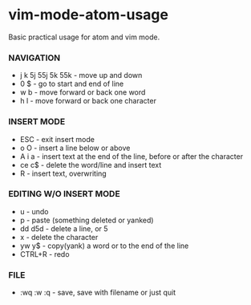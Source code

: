 # vim-mode-atom-usage
Basic practical usage for atom and vim mode.

### NAVIGATION

* j k 5j 55j 5k 55k - move up and down
* 0 $ - go to start and end of line
* w b - move forward or back one word
* h l - move forward or back one character

### INSERT MODE

* ESC - exit insert mode
* o O - insert a line below or above
* A i a - insert text at the end of the line, before or after the character
* ce c$ - delete the word/line and insert text
* R - insert text, overwriting

### EDITING W/O INSERT MODE

* u - undo
* p - paste (something deleted or yanked)
* dd d5d - delete a line, or 5
* x - delete the character
* yw y$ - copy(yank) a word or to the end of the line
* CTRL+R - redo

### FILE
* :wq :w :q - save, save with filename or just quit
